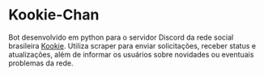 # Kookie-Chan
Bot desenvolvido em python para o servidor Discord da rede social brasileira [Kookie](kookie.app). Utiliza scraper para enviar solicitações, receber status e atualizações, além de informar os usuários sobre novidades ou eventuais problemas da rede.